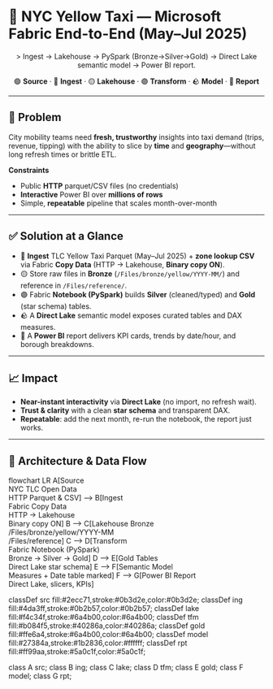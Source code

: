 # 🚕 NYC Yellow Taxi — Microsoft Fabric End-to-End (May–Jul 2025)

<p align="center">
> Ingest → Lakehouse → PySpark (Bronze→Silver→Gold) → Direct Lake semantic model → Power BI report.
</p>

<p align="center">
  🟢 <b>Source</b> · 🔵 <b>Ingest</b> · 🟡 <b>Lakehouse</b> · 🟣 <b>Transform</b> · 🪨 <b>Model</b> · 🌸 <b>Report</b>
</p>



---

## 🎯 Problem

City mobility teams need **fresh, trustworthy** insights into taxi demand (trips, revenue, tipping) with the ability to slice by **time** and **geography**—without long refresh times or brittle ETL.

**Constraints**

- Public **HTTP** parquet/CSV files (no credentials)  
- **Interactive** Power BI over **millions of rows**  
- Simple, **repeatable** pipeline that scales month-over-month

---

## ✅ Solution at a Glance

- 🔵 **Ingest** TLC Yellow Taxi Parquet (May–Jul 2025) + **zone lookup CSV** via Fabric **Copy Data** (HTTP → Lakehouse, **Binary copy ON**).
- 🟡 Store raw files in **Bronze** (`/Files/bronze/yellow/YYYY-MM/`) and reference in `/Files/reference/`.
- 🟣 Fabric **Notebook (PySpark)** builds **Silver** (cleaned/typed) and **Gold** (star schema) tables.
- 🪨 A **Direct Lake** semantic model exposes curated tables and DAX measures.
- 🌸 A **Power BI** report delivers KPI cards, trends by date/hour, and borough breakdowns.

---

## 📈 Impact

- **Near-instant interactivity** via **Direct Lake** (no import, no refresh wait).  
- **Trust & clarity** with a clean **star schema** and transparent DAX.  
- **Repeatable**: add the next month, re-run the notebook, the report just works.

---

## 🧭 Architecture & Data Flow

flowchart LR
  A[Source<br/>NYC TLC Open Data<br/>HTTP Parquet & CSV] --> B[Ingest<br/>Fabric Copy Data<br/>HTTP → Lakehouse<br/>Binary copy ON]
  B --> C[Lakehouse Bronze<br/>/Files/bronze/yellow/YYYY-MM<br/>/Files/reference]
  C --> D[Transform<br/>Fabric Notebook (PySpark)<br/>Bronze → Silver → Gold]
  D --> E[Gold Tables<br/>Direct Lake star schema]
  E --> F[Semantic Model<br/>Measures + Date table marked]
  F --> G[Power BI Report<br/>Direct Lake, slicers, KPIs]

  classDef src fill:#2ecc71,stroke:#0b3d2e,color:#0b3d2e;
  classDef ing fill:#4da3ff,stroke:#0b2b57,color:#0b2b57;
  classDef lake fill:#f4c34f,stroke:#6a4b00,color:#6a4b00;
  classDef tfm fill:#b084f5,stroke:#40286a,color:#40286a;
  classDef gold fill:#ffe6a4,stroke:#6a4b00,color:#6a4b00;
  classDef model fill:#27384a,stroke:#1b2836,color:#ffffff;
  classDef rpt fill:#ff99aa,stroke:#5a0c1f,color:#5a0c1f;

  class A src; class B ing; class C lake; class D tfm; class E gold; class F model; class G rpt;

